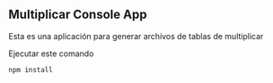 ## Multiplicar Console App

Esta es una aplicación para generar archivos de tablas de multiplicar

Ejecutar este comando 

```
npm install
```